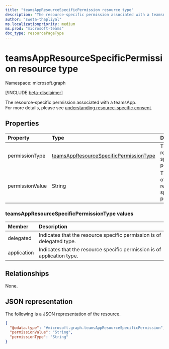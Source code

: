 ```yaml
---
title: "teamsAppResourceSpecificPermission resource type"
description: "The resource-specific permission associated with a teamsApp."
author: "sweta-thapliyal"
ms.localizationpriority: medium
ms.prod: "microsoft-teams"
doc_type: resourcePageType
---
```


# teamsAppResourceSpecificPermission resource type

Namespace: microsoft.graph

[!INCLUDE [beta-disclaimer](../../includes/beta-disclaimer.md)]

The resource-specific permission associated with a teamsApp.
<br>For more details, please see [understanding resource-specific consent](/microsoftteams/platform/graph-api/rsc/resource-specific-consent).

## Properties
|Property|Type|Description|
|:---|:---|:---|
|permissionType|[teamsAppResourceSpecificPermissionType](../resources/teamsAppResourceSpecificPermission.md#teamsAppResourceSpecificPermissionType-values)|The type of resource-specific permission.|
|permissionValue|String|The name of the resource-specific permission.|

### teamsAppResourceSpecificPermissionType values

| Member             | Description                                                                                               |
|:-------------------|:----------------------------------------------------------------------------------------------------------|
| delegated           | Indicates that the resource specific permission is of delegated type. |
| application           | Indicates that the resource specific permission is of application type. |

## Relationships
None.

## JSON representation
The following is a JSON representation of the resource.
<!-- {
  "blockType": "resource",
  "@odata.type": "microsoft.graph.teamsAppResourceSpecificPermission"
}
-->
``` json
{
  "@odata.type": "#microsoft.graph.teamsAppResourceSpecificPermission",
  "permissionValue": "String",
  "permissionType": "String"
}
```

